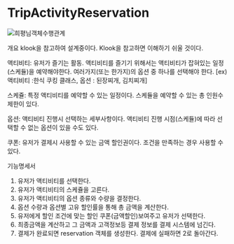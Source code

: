 # TripActivityReservation
![희평님객체수행관계](https://user-images.githubusercontent.com/48075848/105629063-25ee4b80-5e84-11eb-8b5e-aaf97c23302f.jpg)

개요
klook을 참고하여 설계중이다. Klook을 참고하면 이해하기 쉬울 것이다.

액티비티: 유저가 즐기는 활동. 액티비티를 즐기기 위해서는 액티비티가 잡혀있는 일정(스케듈)을 예약해야한다. 여러가지(또는 한가지)의 옵션 중 하나를 선택해야 한다. [ex)액티비티 :한식 쿠킹 클래스, 옵션 : 된장찌개, 김치찌개]

스케쥴: 특정 액티비티를 예약할 수 있는 일정이다. 스케듈을 예약할 수 있는 총 인원수 제한이 있다.

옵션: 액티비티 진행시 선택하는 세부사항이다. 액티비티 진행 시점(스케듈)에 따라 선택할 수 없는 옵션이 있을 수도 있다.

쿠폰: 유저가 결제시 사용할 수 있는 금액 할인권이다. 조건을 만족하는 경우 사용할 수 있다.

기능명세서

1. 유저가 액티비티를 선택한다.
2. 유저가 액티비티의 스케쥴을 고른다.
3. 유저가 액티비티의 옵션 종류와 수량을 결정한다.
4. 옵션 수량과 옵션별 고유 할인률을 통해 총 금액을 계산한다.
5. 유저에게 할인 조건에 맞는 할인 쿠폰(금액할인)보여주고 유저가 선택한다.
6. 최종금액을 계산하고 그 금액과 고객정보등 결제 정보를 결제 시스템에 넘긴다.
7. 결제가 완료되면 reservation 객체를 생성한다. 결제에 실패하면 2로 돌아간다. 
